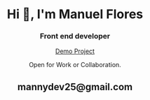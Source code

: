 <h1 align="center">Hi 👋, I'm Manuel Flores</h1>
<h3 align="center" padding-top="20px">Front end developer</h3>
<p align="center"><a href="https://manny-fl.github.io/github.io/" target="_blank">Demo Project</a><p>


<p align="center">Open for Work or Collaboration.</p>
<h2 align="center"><a href="mailto:mannydev25@gmail.com"></a>mannydev25@gmail.com</h2>
<p align="center">
</p>


